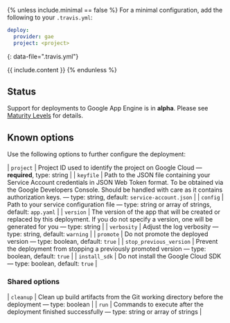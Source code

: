 {% unless include.minimal == false %}
For a minimal configuration, add the following to your `.travis.yml`:

```yaml
deploy:
  provider: gae
  project: <project>
```
{: data-file=".travis.yml"}



{{ include.content }}
{% endunless %}

## Status

Support for deployments to Google App Engine is in **alpha**. Please see [Maturity Levels](/user/deployment-v2#maturity-levels) for details.
## Known options

Use the following options to further configure the deployment:

| `project` | Project ID used to identify the project on Google Cloud &mdash; **required**, type: string |
| `keyfile` | Path to the JSON file containing your Service Account credentials in JSON Web Token format. To be obtained via the Google Developers Console. Should be handled with care as it contains authorization keys. &mdash; type: string, default: `service-account.json` |
| `config` | Path to your service configuration file &mdash; type: string or array of strings, default: `app.yaml` |
| `version` | The version of the app that will be created or replaced by this deployment. If you do not specify a version, one will be generated for you &mdash; type: string |
| `verbosity` | Adjust the log verbosity &mdash; type: string, default: `warning` |
| `promote` | Do not promote the deployed version &mdash; type: boolean, default: `true` |
| `stop_previous_version` | Prevent the deployment from stopping a previously promoted version &mdash; type: boolean, default: `true` |
| `install_sdk` | Do not install the Google Cloud SDK &mdash; type: boolean, default: `true` |

### Shared options

| `cleanup` | Clean up build artifacts from the Git working directory before the deployment &mdash; type: boolean |
| `run` | Commands to execute after the deployment finished successfully &mdash; type: string or array of strings |


